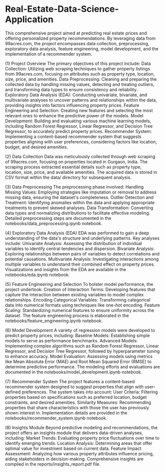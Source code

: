 # Real-Estate-Data-Science-Application

This comprehensive project aimed at predicting real estate prices and offering personalized property recommendations. By leveraging data from 99acres.com, the project encompasses data collection, preprocessing, exploratory data analysis, feature engineering, model development, and the implementation of a recommender system.

(1) Project Overview
    The primary objectives of this project include:
    Data Collection: Utilizing web scraping techniques to gather property listings from 99acres.com, focusing on attributes such as property type, location, size, price, and amenities.
    Data Preprocessing: Cleaning and preparing the collected data by handling missing values, detecting and treating outliers, and transforming data types to ensure consistency and reliability.
    Exploratory Data Analysis (EDA): Conducting univariate, bivariate, and multivariate analyses to uncover patterns and relationships within the data, providing insights into factors influencing property prices.
    Feature Engineering and Selection: Creating new features and selecting the most relevant ones to enhance the predictive power of the models.
    Model Development: Building and evaluating various machine learning models, including Random Forest Regressor, Linear Regressor, and Decision Tree Regressor, to accurately predict property prices.
    Recommender System: Implementing a content-based recommender system that suggests properties aligning with user preferences, considering factors like location, budget, and desired amenities.

(2) Data Collection
    Data was meticulously collected through web scraping of 99acres.com, focusing on properties located in Gurgaon, India. The scraping process extracted essential details such as property type, location, size, price, and available amenities. The acquired data is       stored in CSV format within the data/ directory for subsequent analysis.
  
(3) Data Preprocessing
    The preprocessing phase involved:
      Handling Missing Values: Employing strategies like imputation or removal to address missing data, ensuring the dataset's completeness.
      Outlier Detection and Treatment: Identifying anomalies within the data and applying appropriate treatments to prevent skewed analyses.
      Data Transformation: Converting data types and normalizing distributions to facilitate effective modeling.
      Detailed preprocessing steps are documented in the notebooks/data_preprocessing.ipynb notebook.
      
(4) Exploratory Data Analysis (EDA)
    EDA was performed to gain a deep understanding of the data's structure and underlying patterns. Key analyses include:
      Univariate Analysis: Assessing the distribution of individual variables to identify central tendencies and dispersion.
      Bivariate Analysis: Exploring relationships between pairs of variables to detect correlations and potential causations.
      Multivariate Analysis: Investigating interactions among multiple variables to understand their combined effect on property prices.
      Visualizations and insights from the EDA are available in the notebooks/eda.ipynb notebook.

(5) Feature Engineering and Selection
    To bolster model performance, the project undertook:
      Creation of Interaction Terms: Developing features that capture the interaction between existing variables to model complex relationships.
      Encoding Categorical Variables: Transforming categorical data into numerical formats using techniques like one-hot encoding.
      Feature Scaling: Standardizing numerical features to ensure uniformity across the dataset.
      The feature engineering process is elaborated in the notebooks/feature_engineering.ipynb notebook.

(6) Model Development
    A variety of regression models were developed to predict property prices, including:
      Baseline Models: Establishing simple models to serve as performance benchmarks.
      Advanced Models: Implementing complex algorithms such as Random Forest Regressor, Linear Regressor, and Decision Tree Regressor, followed by hyperparameter tuning to enhance accuracy.
      Model Evaluation: Assessing models using metrics like Mean Absolute Error (MAE) and Root Mean Squared Error (RMSE) to determine predictive performance.
      The modeling efforts and evaluations are documented in the notebooks/model_development.ipynb notebook.

(7) Recommender System
    The project features a content-based recommender system designed to suggest properties that align with user-defined preferences. The system takes into account:
      User Criteria: Filtering properties based on specifications such as preferred location, budget constraints, and desired amenities.
      Similarity Measures: Recommending properties that share characteristics with those the user has previously shown interest in.
      Implementation details are provided in the notebooks/recommender_system.ipynb notebook.

(8) Insights Module
    Beyond predictive modeling and recommendations, the project offers an insights module that delivers data-driven analyses, including:
      Market Trends: Evaluating property price fluctuations over time to identify emerging trends.
      Location Analysis: Determining areas that offer optimal value for investment based on current data.
      Feature Impact Assessment: Analyzing how various property attributes influence pricing, aiding stakeholders in decision-making.
      Comprehensive insights are compiled in the reports/insights_report.pdf file.
